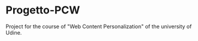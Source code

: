 Progetto-PCW
============
Project for the course of "Web Content Personalization" of the university of Udine.
